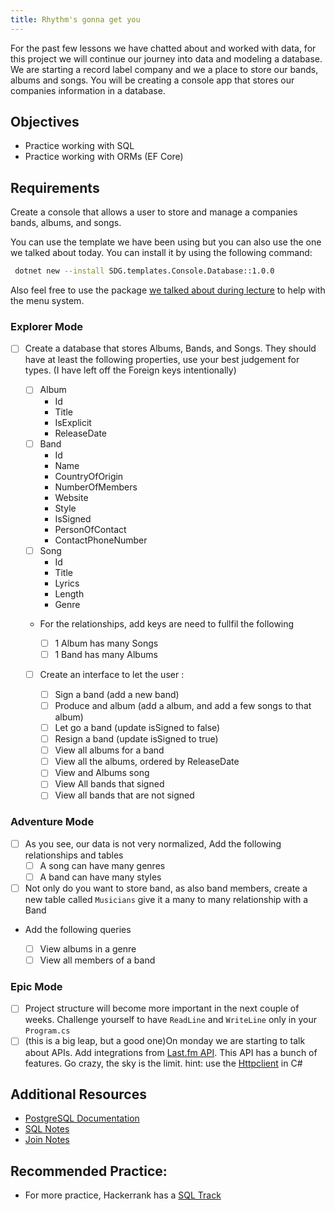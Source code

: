 ```yaml
---
title: Rhythm's gonna get you
---
```


For the past few lessons we have chatted about and worked with data, for this project we will continue our journey into data and modeling a database. We are starting a record label company and we a place to store our bands, albums and songs. You will be creating a console app that stores our companies information in a database.

## Objectives

- Practice working with SQL
- Practice working with ORMs (EF Core)

## Requirements

Create a console that allows a user to store and manage a companies bands, albums, and songs.

You can use the template we have been using but you can also use the one we talked about today. You can install it by using the following command:

```sh
 dotnet new --install SDG.templates.Console.Database::1.0.0
```

Also feel free to use the package [we talked about during lecture](https://github.com/lechu445/ConsoleMenu) to help with the menu system.

### Explorer Mode

- [ ] Create a database that stores Albums, Bands, and Songs. They should have at least the following properties, use your best judgement for types. (I have left off the Foreign keys intentionally)

  - [ ] Album
    - Id
    - Title
    - IsExplicit
    - ReleaseDate
  - [ ] Band
    - Id
    - Name
    - CountryOfOrigin
    - NumberOfMembers
    - Website
    - Style
    - IsSigned
    - PersonOfContact
    - ContactPhoneNumber
  - [ ] Song
    - Id
    - Title
    - Lyrics
    - Length
    - Genre
  - For the relationships, add keys are need to fullfil the following

    - [ ] 1 Album has many Songs
    - [ ] 1 Band has many Albums

  - [ ] Create an interface to let the user :

    - [ ] Sign a band (add a new band)
    - [ ] Produce and album (add a album, and add a few songs to that album)
    - [ ] Let go a band (update isSigned to false)
    - [ ] Resign a band (update isSigned to true)
    - [ ] View all albums for a band
    - [ ] View all the albums, ordered by ReleaseDate
    - [ ] View and Albums song
    - [ ] View All bands that signed
    - [ ] View all bands that are not signed

### Adventure Mode

- [ ] As you see, our data is not very normalized, Add the following relationships and tables
  - [ ] A song can have many genres
  - [ ] A band can have many styles
- [ ] Not only do you want to store band, as also band members, create a new table called `Musicians` give it a many to many relationship with a Band
- Add the following queries

  - [ ] View albums in a genre
  - [ ] View all members of a band

### Epic Mode

- [ ] Project structure will become more important in the next couple of weeks. Challenge yourself to have `ReadLine` and `WriteLine` only in your `Program.cs`
- [ ] (this is a big leap, but a good one)On monday we are starting to talk about APIs. Add integrations from [Last.fm API](https://www.last.fm/api). This API has a bunch of features. Go crazy, the sky is the limit. hint: use the [Httpclient](https://docs.microsoft.com/en-us/dotnet/api/system.net.http.httpclient?view=netcore-3.1) in C#

## Additional Resources

- [PostgreSQL Documentation](https://www.postgresql.org/docs/)
- [SQL Notes](https://suncoast.io/handbook/curriculum/back-end/full-stack-i/lecture/sql/intro-to-sql/)
- [Join Notes](https://suncoast.io/handbook/curriculum/back-end/full-stack-i/lecture/sql/intro-to-joins/)

## Recommended Practice:

- For more practice, Hackerrank has a [SQL Track](https://www.hackerrank.com/domains/sql)
